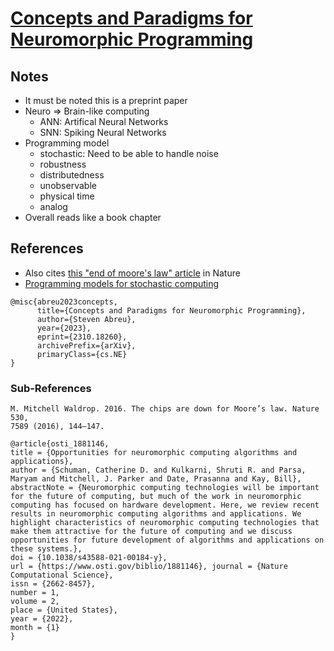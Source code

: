 # [Concepts and Paradigms for Neuromorphic Programming](https://arxiv.org/abs/2310.18260v1)

## Notes
- It must be noted this is a preprint paper
- Neuro => Brain-like computing
    - ANN: Artifical Neural Networks
    - SNN: Spiking Neural Networks
- Programming model
    - stochastic: Need to be able to handle noise
    - robustness
    - distributedness
    - unobservable
    - physical time
    - analog
- Overall reads like a book chapter

## References
- Also cites [this "end of moore's law" article](https://www.nature.com/news/the-chips-are-down-for-moore-s-law-1.19338) in Nature
- [Programming models for stochastic computing](https://www.osti.gov/biblio/1881146)

```
@misc{abreu2023concepts,
      title={Concepts and Paradigms for Neuromorphic Programming}, 
      author={Steven Abreu},
      year={2023},
      eprint={2310.18260},
      archivePrefix={arXiv},
      primaryClass={cs.NE}
}
```

### Sub-References

```
M. Mitchell Waldrop. 2016. The chips are down for Moore’s law. Nature 530,
7589 (2016), 144–147.
```

```
@article{osti_1881146,
title = {Opportunities for neuromorphic computing algorithms and applications},
author = {Schuman, Catherine D. and Kulkarni, Shruti R. and Parsa, Maryam and Mitchell, J. Parker and Date, Prasanna and Kay, Bill},
abstractNote = {Neuromorphic computing technologies will be important for the future of computing, but much of the work in neuromorphic computing has focused on hardware development. Here, we review recent results in neuromorphic computing algorithms and applications. We highlight characteristics of neuromorphic computing technologies that make them attractive for the future of computing and we discuss opportunities for future development of algorithms and applications on these systems.},
doi = {10.1038/s43588-021-00184-y},
url = {https://www.osti.gov/biblio/1881146}, journal = {Nature Computational Science},
issn = {2662-8457},
number = 1,
volume = 2,
place = {United States},
year = {2022},
month = {1}
}
```
